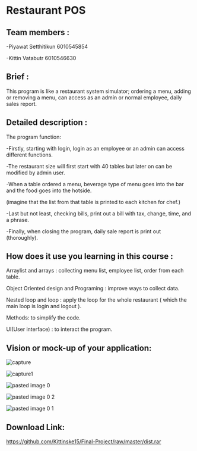 # Restaurant POS

## Team members :
-Piyawat  Setthitikun	6010545854

-Kittin   Vatabutr    6010546630

## Brief :
This program is like a restaurant system simulator; ordering a menu, adding or removing a menu, 
can access as an admin or normal employee, daily sales report.

## Detailed description :
The program function:

-Firstly, starting with login, login as an employee or an admin can access different functions.

-The restaurant size will first start with 40 tables but later on can be modified by admin user.

-When a table ordered a menu, beverage type of menu goes into the bar and the food goes into the hotside.

 (imagine that the list from that table is printed to each kitchen for chef.)
 
 -Last but not least, checking bills, print out a bill with tax, change, time, and a phrase.
 
 -Finally, when closing the program, daily sale report is print out (thoroughly).

## How does it use you learning in this course :
Arraylist and arrays : collecting menu list, employee list, order from each table.

Object Oriented design and Programing : improve ways to collect data.

Nested loop and loop : apply the loop for the whole restaurant ( which the main loop is login and logout ).

Methods: to simplify the code.

UI(User interface) : to interact the program.

## Vision or mock-up of your application:
![capture](https://user-images.githubusercontent.com/32285869/32792507-1139d474-c996-11e7-956b-cd4330504da2.JPG)

![capture1](https://user-images.githubusercontent.com/32285869/32792668-8429fb4e-c996-11e7-93ba-bcc0aa6fec77.JPG)

![pasted image 0](https://user-images.githubusercontent.com/32285869/32792786-dcab4886-c996-11e7-8fc7-bf74018152cf.png)

![pasted image 0 2](https://user-images.githubusercontent.com/32285869/32792907-2089971a-c997-11e7-923b-43747cafaa3a.png)

![pasted image 0 1](https://user-images.githubusercontent.com/32285869/32792911-23693a94-c997-11e7-8bcd-7c509ffb6879.png)

## Download Link:
https://github.com/Kittinske15/Final-Project/raw/master/dist.rar


